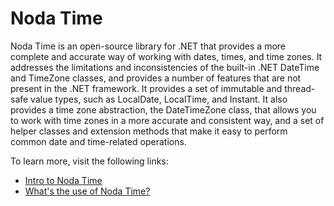 # Noda Time

Noda Time is an open-source library for .NET that provides a more complete and accurate way of working with dates, times, and time zones. It addresses the limitations and inconsistencies of the built-in .NET DateTime and TimeZone classes, and provides a number of features that are not present in the .NET framework. It provides a set of immutable and thread-safe value types, such as LocalDate, LocalTime, and Instant. It also provides a time zone abstraction, the DateTimeZone class, that allows you to work with time zones in a more accurate and consistent way, and a set of helper classes and extension methods that make it easy to perform common date and time-related operations.

To learn more, visit the following links:

- [Intro to Noda Time](https://nodatime.org/)
- [What's the use of Noda Time?](https://nodatime.org/3.1.x/userguide/rationale)